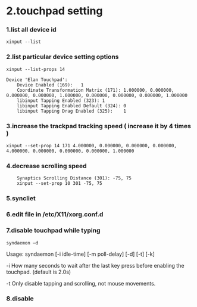 2.touchpad setting
===

### 1.list all device id
```
xinput --list
```

### 2.list particular device setting options
```
xinput --list-props 14

Device 'Elan Touchpad':
	Device Enabled (169):	1
	Coordinate Transformation Matrix (171):	1.000000, 0.000000, 0.000000, 0.000000, 1.000000, 0.000000, 0.000000, 0.000000, 1.000000
	libinput Tapping Enabled (323):	1
	libinput Tapping Enabled Default (324):	0
	libinput Tapping Drag Enabled (325):	1

```

### 3.increase the trackpad tracking speed ( increase it by 4 times )
```
xinput --set-prop 14 171 4.000000, 0.000000, 0.000000, 0.000000, 4.000000, 0.000000, 0.000000, 0.000000, 1.000000
```

### 4.decrease scrolling speed
```
    Synaptics Scrolling Distance (301):	-75, 75
    xinput --set-prop 10 301 -75, 75
```

### 5.syncliet

### 6.edit file in /etc/X11/xorg.conf.d

### 7.disable touchpad while typing 

`syndaemon –d `

Usage: syndaemon [-i idle-time] [-m poll-delay] [-d] [-t] [-k] 

  -i How many seconds to wait after the last key press before enabling the touchpad. (default is 2.0s) 

  -t Only disable tapping and scrolling, not mouse movements. 

### 8.disable